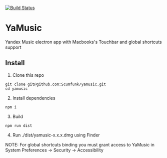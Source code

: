 [![Build Status](https://travis-ci.org/Scumfunk/yamusic.svg?branch=master)](https://travis-ci.org/Scumfunk/yamusic)

# YaMusic
Yandex Music electron app with Macbooks's Touchbar and global shortcuts support

## Install

1. Clone this repo
```
git clone git@github.com:Scumfunk/yamusic.git
cd yamusic
```

2. Install dependencies
```
npm i
```

3. Build
```
npm run dist
```

4. Run ./dist/yamusic-x.x.x.dmg using Finder


NOTE: For global shortcuts binding you must grant access to YaMusic in System Preferences -> Security -> Accessibility
